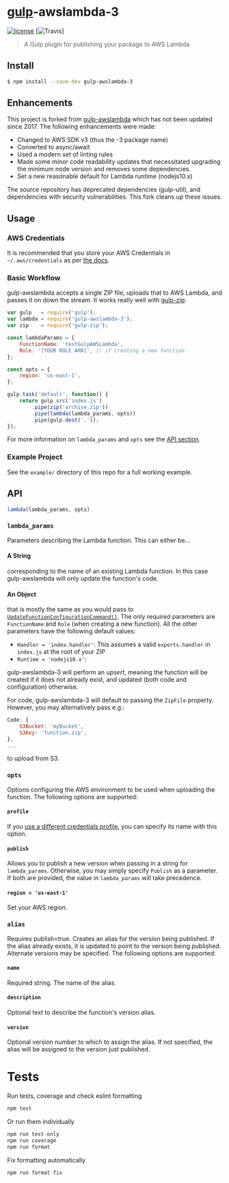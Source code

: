 # [gulp](https://github.com/gulpjs/gulp)-awslambda-3

[![license](https://img.shields.io/badge/license-MIT-green.svg)](https://raw.githubusercontent.com/netbymatt/gulp-awslambda-3/master/LICENSE)
[![Travis](https://travis-ci.com/netbymatt/gulp-awslambda-3.svg)]

> A Gulp plugin for publishing your package to AWS Lambda

## Install

```bash
$ npm install --save-dev gulp-awslambda-3
```

## Enhancements
This project is forked from [gulp-awslambda](https://github.com/willyg302/gulp-awslambda) which has not been updated since 2017. The following enhancements were made:
- Changed to AWS SDK v3 (thus the -3 package name)
- Converted to async/await
- Used a modern set of linting rules
- Made some minor code readability updates that necessitated upgrading the minimum node version and removes some dependencies.
- Set a new reasonable default for Lambda runtime (nodejs10.x)

The source repository has deprecated dependencies (gulp-util), and dependencies with security vulnerabilities. This fork cleans up these issues.

## Usage

### AWS Credentials

It is recommended that you store your AWS Credentials in `~/.aws/credentials` as per [the docs](https://docs.aws.amazon.com/sdk-for-javascript/v3/developer-guide/setting-credentials-node.html).

### Basic Workflow

gulp-awslambda accepts a single ZIP file, uploads that to AWS Lambda, and passes it on down the stream. It works really well with [gulp-zip](https://github.com/sindresorhus/gulp-zip):

```js
var gulp   = require('gulp');
var lambda = require('gulp-awslambda-3');
var zip    = require('gulp-zip');

const lambdaParams = {
	FunctionName: 'testGulpAWSLambda',
	Role: '[YOUR ROLE ARN]', // if creating a new function
};

const opts = {
	region: 'us-east-1',
};

gulp.task('default', function() {
	return gulp.src('index.js')
		.pipe(zip('archive.zip'))
		.pipe(lambda(lambda_params, opts))
		.pipe(gulp.dest('.'));
});
```

For more information on `lambda_params` and `opts` see the [API section](#api).

### Example Project

See the `example/` directory of this repo for a full working example.

## API

```js
lambda(lambda_params, opts)
```

### `lambda_params`

Parameters describing the Lambda function. This can either be...

#### A String

corresponding to the name of an existing Lambda function. In this case gulp-awslambda will only update the function's code.

#### An Object

that is mostly the same as you would pass to [`UpdateFunctionConfigurationCommand()`](https://docs.aws.amazon.com/AWSJavaScriptSDK/v3/latest/clients/client-lambda/classes/updatefunctionconfigurationcommand.html). The only required parameters are `FunctionName` and `Role` (when creating a new function). All the other parameters have the following default values:

- `Handler = 'index.handler'`: This assumes a valid `exports.handler` in `index.js` at the root of your ZIP
- `Runtime = 'nodejs10.x'`:

gulp-awslambda-3 will perform an *upsert*, meaning the function will be created if it does not already exist, and updated (both code and configuration) otherwise.

For code, gulp-awslambda-3 will default to passing the `ZipFile` property. However, you may alternatively pass e.g.:

```js
Code: {
	S3Bucket: 'myBucket',
	S3Key: 'function.zip',
},
...
```

to upload from S3.

### `opts`

Options configuring the AWS environment to be used when uploading the function. The following options are supported:

#### `profile`

If you [use a different credentials profile](https://docs.aws.amazon.com/sdk-for-javascript/v3/developer-guide/setting-credentials-node.html), you can specify its name with this option.

#### `publish`

Allows you to publish a new version when passing in a string for `lambda_params`. Otherwise, you may simply specify `Publish` as a parameter. If both are provided, the value in `lambda_params` will take precedence.

#### `region = 'us-east-1'`

Set your AWS region.

### `alias`

Requires publish=true.  Creates an alias for the version being published.  If the alias already exists, it is updated to point to the version being published. Alternate versions may be specified.  The following options are supported:

#### `name` 

Required string. The name of the alias.

#### `description`

Optional text to describe the function's version alias.

#### `version`

Optional version number to which to assign the alias.  If not specified, the alias will be assigned to the version just published.

# Tests
Run tests, coverage and check eslint formatting
```javascript
npm test
```
Or run them individually
```javascript
npm run test-only
npm run coverage
npm run format
```
Fix formatting automatically
```javascript
npm run format-fix
```